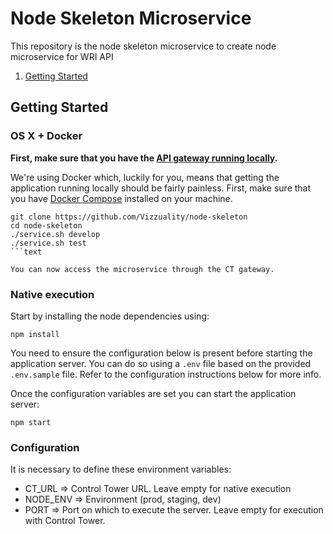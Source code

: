 # Node Skeleton Microservice


This repository is the node skeleton microservice to create node microservice for WRI API

1. [Getting Started](#getting-started)

## Getting Started

### OS X + Docker

**First, make sure that you have the [API gateway running
locally](https://github.com/control-tower/control-tower).**

We're using Docker which, luckily for you, means that getting the
application running locally should be fairly painless. First, make sure
that you have [Docker Compose](https://docs.docker.com/compose/install/)
installed on your machine.

```
git clone https://github.com/Vizzuality/node-skeleton
cd node-skeleton
./service.sh develop
./service.sh test
```text

You can now access the microservice through the CT gateway.

```

### Native execution

Start by installing the node dependencies using:
```
npm install
```

You need to ensure the configuration below is present before starting the application server. You can do so using a 
``` .env ``` file based on the provided ```.env.sample``` file. Refer to the configuration instructions below for more info.

Once the configuration variables are set you can start the application server:
```
npm start
```

### Configuration

It is necessary to define these environment variables:

* CT_URL => Control Tower URL. Leave empty for native execution
* NODE_ENV => Environment (prod, staging, dev)
* PORT => Port on which to execute the server. Leave empty for execution with Control Tower.
